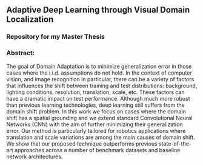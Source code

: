 Adaptive Deep Learning through Visual Domain Localization
---------------------------------------------------------

### Repository for my Master Thesis

### Abstract:
The goal of Domain Adaptation is to minimize generalization error in those cases where the
i.i.d. assumptions do not hold. In the context of computer vision, and image recognition
in particular, there can be a variety of factors that influences the shift between
training and test distributions: background, lighting conditions, resolution, translation, scale, etc.
These factors can have a dramatic impact on test performance.
Although much more robust than previous learning technologies, deep learning still suffers from the
domain shift problem.
In this work we focus on cases where the domain shift has a spatial grounding and we extend standard
Convolutional Neural Networks (CNN) with the aim of further minimizing their generalization error.
Our method is particularly tailored for robotics applications where translation and scale variations are
among the main causes of domain shift.
We show that our proposed technique outperforms previous state-of-the-art approaches across a number
of benchmark datasets and baseline network architectures.
